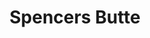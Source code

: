 ---
layout: gallery
title: Spencers Butte
tags: photography
location: location
featuredImage: 20210114-IF8A3278.jpg
featuredImageCaption: Caption
---